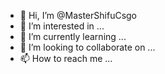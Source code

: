- 👋 Hi, I’m @MasterShifuCsgo
- 👀 I’m interested in ...
- 🌱 I’m currently learning ...
- 💞️ I’m looking to collaborate on ...
- 📫 How to reach me ...

<!---
MasterShifuCsgo/MasterShifuCsgo is a ✨ special ✨ repository because its `README.md` (this file) appears on your GitHub profile.
You can click the Preview link to take a look at your changes.
--->
